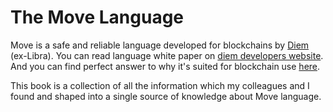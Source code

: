 # The Move Language

Move is a safe and reliable language developed for blockchains by [Diem](https://diem.com/) (ex-Libra). You can read language white paper on [diem developers website](https://developers.diem.com/papers/diem-move-a-language-with-programmable-resources/2020-05-26.pdf). And you can find perfect answer to why it's suited for blockchain use [here](https://community.diem.com/c/move/8).

This book is a collection of all the information which my colleagues and I found and shaped into a single source of knowledge about Move language.
